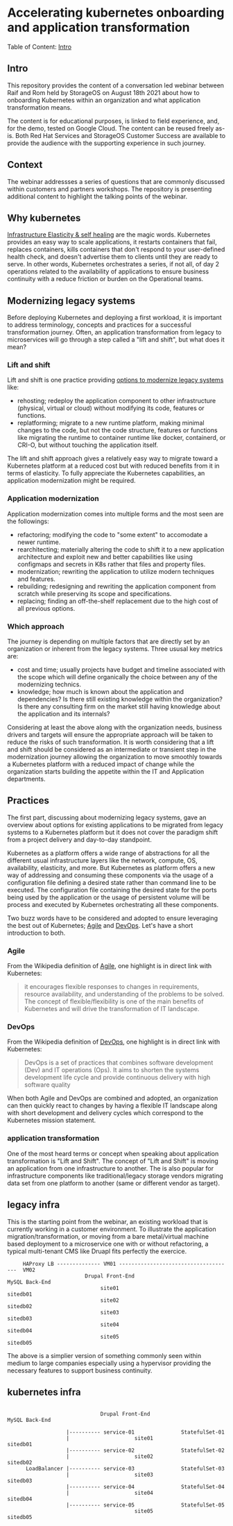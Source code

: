 # Accelerating kubernetes onboarding and application transformation  

Table of Content:
[Intro](#intro)

## Intro
This repository provides the content of a conversation led webinar between Raif and Rom held by StorageOS on August 18th 2021 about how to onboarding Kubernetes within an organization and what application transformation means.

The content is for educational purposes, is linked to field experience, and, for the demo, tested on Google Cloud. The content can be reused freely as-is. Both Red Hat Services and StorageOS Customer Success are available to provide the audience with the supporting experience in such journey. 

## Context

The webinar addressses a series of questions that are commonly discussed within customers and partners workshops. The repository is presenting additional content to highlight the talking points of the webinar.

## Why kubernetes

[Infrastructure Elasticity & self healing](https://kubernetes.io/docs/concepts/overview/what-is-kubernetes/) are the magic words. Kubernetes provides an easy way to scale applications, it restarts containers that fail, replaces containers, kills containers that don't respond to your user-defined health check, and doesn't advertise them to clients until they are ready to serve.
In other words, Kubernetes orchestrates a series, if not all, of day 2 operations related to the availability of applications to ensure business continuity with a reduce friction or burden on the Operational teams.

## Modernizing legacy systems

Before deploying Kubernetes and deploying a first workload, it is important to address terminology, concepts and practices for a successful transformation journey. Often, an application transformation from legacy to microservices will go through a step called a "lift and shift", but what does it mean? 

### Lift and shift
Lift and shift is one practice providing [options to modernize legacy systems](https://www.gartner.com/smarterwithgartner/7-options-to-modernize-legacy-systems/) like:
- rehosting; redeploy the application component to other infrastructure (physical, virtual or cloud) without modifying its code, features or functions.
- replatforming; migrate to a new runtime platform, making minimal changes to the code, but not the code structure, features or functions like migrating the runtime to container runtime like docker, containerd, or CRI-O, but without touching the application itself.

The lift and shift approach gives a relatively easy way to migrate toward a Kubernetes platform at a reduced cost but with reduced benefits from it in terms of elasticity. To fully appreciate the Kubernetes capabilities, an application modernization might be required. 

### Application modernization
Application modernization comes into multiple forms and the most seen are the followings:
- refactoring; modifying the code to "some extent" to accomodate a newer runtime.
- rearchitecting; materially altering the code to shift it to a new application architecture and exploit new and better capabilities like using configmaps and secrets in K8s rather that files and property files.
- modernization; rewriting the application to utilize modern techniques and features.
- rebuilding; redesigning and rewriting the application component from scratch while preserving its scope and specifications. 
- replacing; finding an off-the-shelf replacement due to the high cost of all previous options.

### Which approach
The journey is depending on multiple factors that are directly set by an organization or inherent from the legacy systems. Three ususal key metrics are:
- cost and time; usually projects have budget and timeline associated with the scope which will define organically the choice between any of the modernizing technics. 
- knowledge; how much is known about the application and dependencies? Is there still existing knowledge within the organization? Is there any consulting firm on the market still having knowledge about the application and its internals? 

Considering at least the above along with the organization needs, business drivers and targets will ensure the appropriate approach will be taken to reduce the risks of such transformation.
It is worth considering that a lift and shift should be considered as an intermediate or transient step in the modernization journey allowing the organization to move smoothly towards a Kubernetes platform with a reduced impact of change while the organization starts building the appetite within the IT and Application departments.


## Practices

The first part, discussing about modernizing legacy systems, gave an overview about options for existing applications to be migrated from legacy systems to a Kubernetes platform but it does not cover the paradigm shift from a project delivery and day-to-day standpoint.

Kubernetes as a platform offers a wide range of abstractions for all the different usual infrastructure layers like the network, compute, OS, availability, elasticity, and more. But Kubernetes as platform offers a new way of addressing and consuming these components via the usage of a configuration file defining a desired state rather than command line to be executed. The configuration file containing the desired state for the ports being used by the application or the usage of persistent volume will be process and executed by Kubernetes orchestrating all these components. 

Two buzz words have to be considered and adopted to ensure leveraging the best out of Kubernetes; [Agile](https://en.wikipedia.org/wiki/Agile_software_development) and [DevOps](https://en.wikipedia.org/wiki/DevOps). Let's have a short introduction to both.

### Agile
From the Wikipedia definition of [Agile](https://en.wikipedia.org/wiki/Agile_software_development), one highlight is in direct link with Kubernetes: 
> it encourages flexible responses to changes in requirements, resource availability, and understanding of the problems to be solved.
The concept of flexible/flexibility is one of the main benefits of Kubernetes and will drive the transformation of IT landscape. 

### DevOps
From the Wikipedia definition of [DevOps](https://en.wikipedia.org/wiki/DevOps), one highlight is in direct link with Kubernetes:
> DevOps is a set of practices that combines software development (Dev) and IT operations (Ops). It aims to shorten the systems development life cycle and provide continuous delivery with high software quality

When both Agile and DevOps are combined and adopted, an organization can then quickly react to changes by having a flexible IT landscape along with short development and delivery cycles which correspond to the Kubernetes mission statement. 

### application transformation

One of the most heard terms or concept when speaking about application transformation is "Lift and Shift". The concept of "Lift and Shift" is moving an application from one infrastructure to another. The is also popular for infrastructure components like traditional/legacy storage vendors migrating data set from one platform to another (same or different vendor as target).


## legacy infra  

This is the starting point from the webinar, an existing workload that is currently working in a customer environment. To illustrate the application migration/transformation, or moving from a bare metal/virtual machine based deployment to a microservice one with or without refactoring, a typical multi-tenant CMS like Druapl fits perfectly the exercice. 

```
     HAProxy LB -------------- VM01 -------------------------------------  VM02
                         Drupal Front-End                            MySQL Back-End
                              site01                                     sitedb01
                              site02                                     sitedb02
                              site03                                     sitedb03
                              site04                                     sitedb04
                              site05                                     sitedb05     
```
The above is a simplier version of something commonly seen within medium to large companies especially using a hypervisor providing the necessary features to support business continuity. 


## kubernetes infra

```
                                                  
                              Drupal Front-End                            MySQL Back-End
                         
                   |---------- service-01               StatefulSet-01                         
                   |                     site01                                     sitedb01
                   |---------- service-02               StatefulSet-02
                   |                     site02                                     sitedb02
      LoadBalancer |---------- service-03               StatefulSet-03
                   |                     site03                                     sitedb03
                   |---------- service-04               StatefulSet-04
                   |                     site04                                     sitedb04
                   |---------- service-05               StatefulSet-05
                                         site05                                     sitedb05     


```







